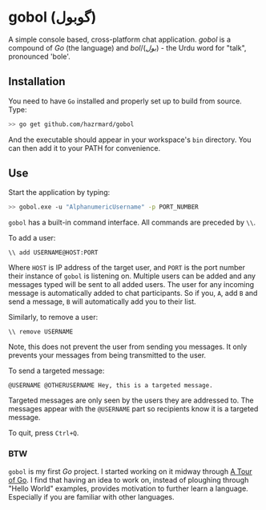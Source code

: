 # gobol (گوبول)
A simple console based, cross-platform chat application. *gobol* is a compound
of *Go* (the language) and *bol*/(*بول*) - the Urdu word for "talk", pronounced
'bole'.  

## Installation
You need to have `Go` installed and properly set up to build from source. Type:  
```bash
>> go get github.com/hazrmard/gobol
```  
And the executable should appear in your workspace's `bin` directory. You can
then add it to your PATH for convenience.

## Use  
Start the application by typing:  
```bash
>> gobol.exe -u "AlphanumericUsername" -p PORT_NUMBER
```  

`gobol` has a built-in command interface. All commands are preceded by `\\`.  

To add a user:  
```
\\ add USERNAME@HOST:PORT
```  
Where `HOST` is IP address of the target user, and `PORT` is the port number
their instance of `gobol` is listening on. Multiple users can be added and any
messages typed will be sent to all added users. The user for any incoming message
is automatically added to chat participants. So if you, `A`, add `B` and send a
message, `B` will automatically add you to their list.  

Similarly, to remove a user:  
```
\\ remove USERNAME
```
Note, this does not prevent the user from sending you messages. It only prevents
your messages from being transmitted to the user.  

To send a targeted message:
```
@USERNAME @OTHERUSERNAME Hey, this is a targeted message.
```
Targeted messages are only seen by the users they are addressed to. The messages
appear with the `@USERNAME` part so recipients know it is a targeted message.  

To quit, press `Ctrl+Q`.

### BTW
`gobol` is my first *Go* project. I started working on it midway through [A
Tour of Go](https://tour.golang.org/welcome). I find that having an idea to
work on, instead of ploughing through "Hello World" examples, provides motivation
to further learn a language. Especially if you are familiar with other languages.
